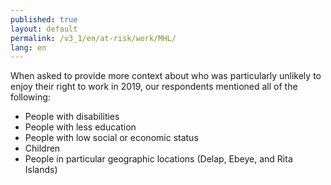 ```yaml
---
published: true
layout: default
permalink: /v3_1/en/at-risk/work/MHL/
lang: en
---
```

When asked to provide more context about who was particularly unlikely to enjoy their right to work in 2019, our respondents mentioned all of the following: 

- People with disabilities 
- People with less education 
- People with low social or economic status 
- Children 
- People in particular geographic locations (Delap, Ebeye, and Rita Islands)
